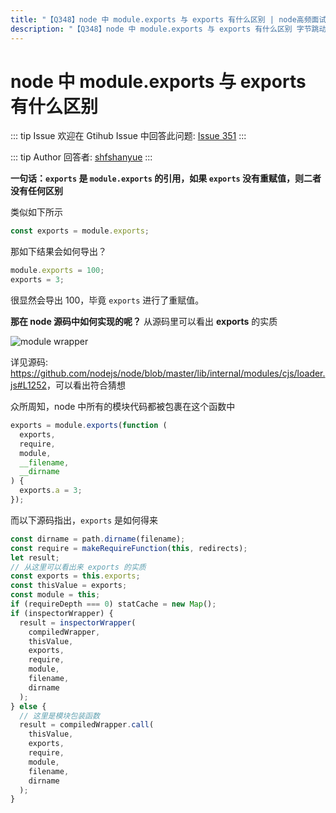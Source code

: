 ```yaml
---
title: "【Q348】node 中 module.exports 与 exports 有什么区别 | node高频面试题"
description: "【Q348】node 中 module.exports 与 exports 有什么区别 字节跳动面试题、阿里腾讯面试题、美团小米面试题。"
---
```


# node 中 module.exports 与 exports 有什么区别

::: tip Issue
欢迎在 Gtihub Issue 中回答此问题: [Issue 351](https://github.com/shfshanyue/Daily-Question/issues/351)
:::

::: tip Author
回答者: [shfshanyue](https://github.com/shfshanyue)
:::

**一句话：`exports` 是 `module.exports` 的引用，如果 `exports` 没有重赋值，则二者没有任何区别**

类似如下所示

```js
const exports = module.exports;
```

那如下结果会如何导出？

```js
module.exports = 100;
exports = 3;
```

很显然会导出 100，毕竟 `exports` 进行了重赋值。

**那在 node 源码中如何实现的呢？** 从源码里可以看出 **exports** 的实质

![module wrapper](https://shanyue.tech/assets/img/module-wrapper.70557e4e.png)

详见源码: <https://github.com/nodejs/node/blob/master/lib/internal/modules/cjs/loader.js#L1252>，可以看出符合猜想

众所周知，node 中所有的模块代码都被包裹在这个函数中

```js
exports = module.exports(function (
  exports,
  require,
  module,
  __filename,
  __dirname
) {
  exports.a = 3;
});
```

而以下源码指出，`exports` 是如何得来

```js
const dirname = path.dirname(filename);
const require = makeRequireFunction(this, redirects);
let result;
// 从这里可以看出来 exports 的实质
const exports = this.exports;
const thisValue = exports;
const module = this;
if (requireDepth === 0) statCache = new Map();
if (inspectorWrapper) {
  result = inspectorWrapper(
    compiledWrapper,
    thisValue,
    exports,
    require,
    module,
    filename,
    dirname
  );
} else {
  // 这里是模块包装函数
  result = compiledWrapper.call(
    thisValue,
    exports,
    require,
    module,
    filename,
    dirname
  );
}
```
